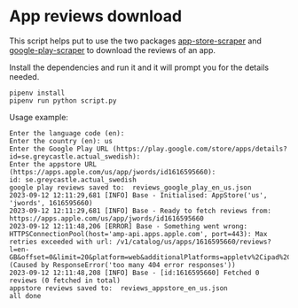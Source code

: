 # App reviews download

This script helps put to use the two packages [app-store-scraper](https://pypi.org/project/app-store-scraper/) and [google-play-scraper](https://pypi.org/project/google-play-scraper/) to download the reviews of an app.

Install the dependencies and run it and it will prompt you for the details needed.

```shell
pipenv install
pipenv run python script.py
```

Usage example:

```shell
Enter the language code (en):
Enter the country (en): us
Enter the Google Play URL (https://play.google.com/store/apps/details?id=se.greycastle.actual_swedish):
Enter the appstore URL (https://apps.apple.com/us/app/jwords/id1616595660):
id: se.greycastle.actual_swedish
google play reviews saved to:  reviews_google_play_en_us.json
2023-09-12 12:11:29,681 [INFO] Base - Initialised: AppStore('us', 'jwords', 1616595660)
2023-09-12 12:11:29,681 [INFO] Base - Ready to fetch reviews from: https://apps.apple.com/us/app/jwords/id1616595660
2023-09-12 12:11:48,206 [ERROR] Base - Something went wrong: HTTPSConnectionPool(host='amp-api.apps.apple.com', port=443): Max retries exceeded with url: /v1/catalog/us/apps/1616595660/reviews?l=en-GB&offset=0&limit=20&platform=web&additionalPlatforms=appletv%2Cipad%2Ciphone%2Cmac (Caused by ResponseError('too many 404 error responses'))
2023-09-12 12:11:48,208 [INFO] Base - [id:1616595660] Fetched 0 reviews (0 fetched in total)
appstore reviews saved to:  reviews_appstore_en_us.json
all done
```